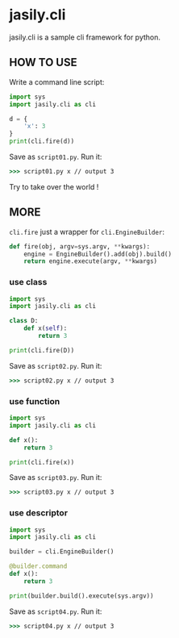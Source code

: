 # jasily.cli

jasily.cli is a sample cli framework for python.

## HOW TO USE

Write a command line script:

``` py
import sys
import jasily.cli as cli

d = {
    'x': 3
}
print(cli.fire(d))
```

Save as `script01.py`. Run it:

``` cmd
>>> script01.py x // output 3
```

Try to take over the world !

## MORE

`cli.fire` just a wrapper for `cli.EngineBuilder`:

``` py
def fire(obj, argv=sys.argv, **kwargs):
    engine = EngineBuilder().add(obj).build()
    return engine.execute(argv, **kwargs)
```

### use class

``` py
import sys
import jasily.cli as cli

class D:
    def x(self):
        return 3

print(cli.fire(D))
```

Save as `script02.py`. Run it:

``` cmd
>>> script02.py x // output 3
```

### use function

``` py
import sys
import jasily.cli as cli

def x():
    return 3

print(cli.fire(x))
```

Save as `script03.py`. Run it:

``` cmd
>>> script03.py x // output 3
```

### use descriptor

``` py
import sys
import jasily.cli as cli

builder = cli.EngineBuilder()

@builder.command
def x():
    return 3

print(builder.build().execute(sys.argv))
```

Save as `script04.py`. Run it:

``` cmd
>>> script04.py x // output 3
```
